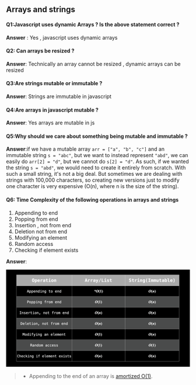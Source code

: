 ##   Arrays and strings

#### Q1:Javascript uses dynamic Arrays ? Is the above statement correct ? 

**Answer** : Yes , javascript uses dynamic arrays 

#### Q2: Can arrays be resized ? 

**Answer**: Technically an array cannot be resized , dynamic arrays can be resized 

#### Q3:Are strings mutable or immutable ? 

**Answer**: Strings are immutable in javascript 

#### Q4:Are arrays in javascript mutable ? 

**Answer**: Yes arrays are mutable in js 

#### Q5:Why should we care about something being mutable and immutable ? 

**Answer**:if we have a mutable array `arr = ["a", "b", "c"]` and an immutable string `s = "abc"`, but we want to instead represent `"abd"`, we can easily do `arr[2] = "d"`, but we cannot do `s[2] = "d"`. As such, if we wanted the string `s = "abd"`, we would need to create it entirely from scratch. With such a small  string, it's not a big deal. But sometimes we are dealing with strings  with 100,000 characters, so creating new versions just to modify one  character is very expensive (O(n), where n is the size of the string).

#### Q6: Time Complexity of the following operations in arrays and strings 

1. Appending to end
2. Popping from end 
3. Insertion , not from end 
4. Deletion not from end 
5. Modifying an element 
6. Random access
7. Checking if element exists

**Answer**:

![time-complexity-arrays-strings](../assets/time-complexity-arrays-strings.png)

> - Appending to the end of an array is [amortized O(1)](https://stackoverflow.com/questions/33044883/why-is-the-time-complexity-of-pythons-list-append-method-o1).